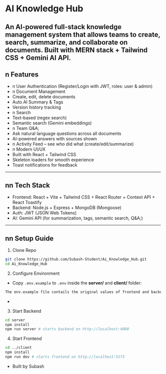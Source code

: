AI Knowledge Hub
================
An AI-powered full-stack knowledge management system that allows teams to create, search,
summarize, and collaborate on documents.
Built with MERN stack + Tailwind CSS + Gemini AI API.
---
n Features
-----------
- n User Authentication (Register/Login with JWT, roles: user & admin)
- n Document Management
- Create, edit, delete documents
- Auto AI Summary & Tags
- Version history tracking
- n Search
- Text-based (regex search)
- Semantic search (Gemini embeddings)
- n Team Q&A;
- Ask natural language questions across all documents
- AI-powered answers with sources shown
- n Activity Feed – see who did what (create/edit/summarize)
- n Modern UI/UX
- Built with React + Tailwind CSS
- Skeleton loaders for smooth experience
- Toast notifications for feedback
---
nn Tech Stack
--------------
- Frontend: React + Vite + Tailwind CSS + React Router + Context API + React Toastify
- Backend: Node.js + Express + MongoDB (Mongoose)
- Auth: JWT (JSON Web Tokens)
- AI: Gemini API (for summarization, tags, semantic search, Q&A;)
---
nn Setup Guide
--------------
1. Clone Repo
```bash
git clone https://github.com/Subash-Student/Ai_Knowledge_Hub.git
cd Ai_Knowledge_Hub
```
2. Configure Environment
- Copy `.env.example` to `.env` inside the **server/** and **client/** folder:
```bash
The env.example file contails the original values of frontend and backend env values use it for test.
```
- 
3. Start Backend
```bash
cd server
npm install
npm run server # starts backend on http://localhost:4000
```

4. Start Frontend
```bash
cd ../client
npm install
npm run dev # starts frontend on http://localhost:5173
```

- Built by Subash

